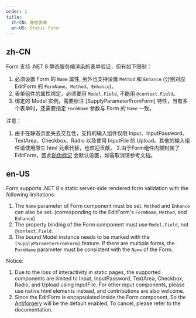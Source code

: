 ```yaml
---
order: 1
title:
  zh-CN: 静态表单
  en-US: Static Form
---
```


## zh-CN

Form 支持 .NET 8 静态服务端渲染的表单验证，但有如下限制：

1. 必须设置 Form 的 `Name` 属性, 另外也支持设置 `Method` 和 `Enhance` (分别对应 EditForm 的 `FormName`、`Method`、`Enhance`)。
2. 表单组件的属性绑定，必须要用 `Model.Field`, 不能用 `@context.Field`。
3. 绑定的 Model 实例，需要标注 [SupplyParameterFromForm] 特性，当有多个表单时，还需要指定 `FormName` 参数与 Form 的 `Name` 一致。

注意：
1. 由于在静态页面失去交互性，支持的输入组件仅限 Input、InputPassword、TextArea、Checkbox、Radio 以及使用 InputFile 的 Upload。其他的输入组件请使用原生 html 元素代替，也欢迎贡献。
2.由于Form组件内部封装了EditForm，因此[防伪标记](https://learn.microsoft.com/zh-cn/aspnet/core/blazor/forms/?view=aspnetcore-8.0#antiforgery-support) 会默认设置，如需取消请参考文档。


## en-US

Form supports .NET 8's static server-side rendered form validation with the following limitations:

1. The `Name` parameter of Form component must be set. `Method` and `Enhance` can also be set. (corresponding to the EditForm's `FormName`, `Method`, and `Enhance`)
2. The property binding of the Form component must use `Model.Field`, not `@context.Field`.
3. The bound Model instance needs to be marked with the `[SupplyParameterFromForm]` feature. If there are multiple forms, the `FormName` parameter must be consistent with the `Name` of the Form.

Notice:

1. Due to the loss of interactivity in static pages, the supported components are limited to Input, InputPassword, TextArea, Checkbox, Radio, and Upload using InputFile. For other input components, please use native html elements instead, and contributions are also welcome.
2. Since the EditForm is encapsulated inside the Form component, So the [Antiforgery](https://learn.microsoft.com/zh-cn/aspnet/core/blazor/forms/?view=aspnetcore-8.0#antiforgery-support) will be the default enabled, To cancel, please refer to the documentation.